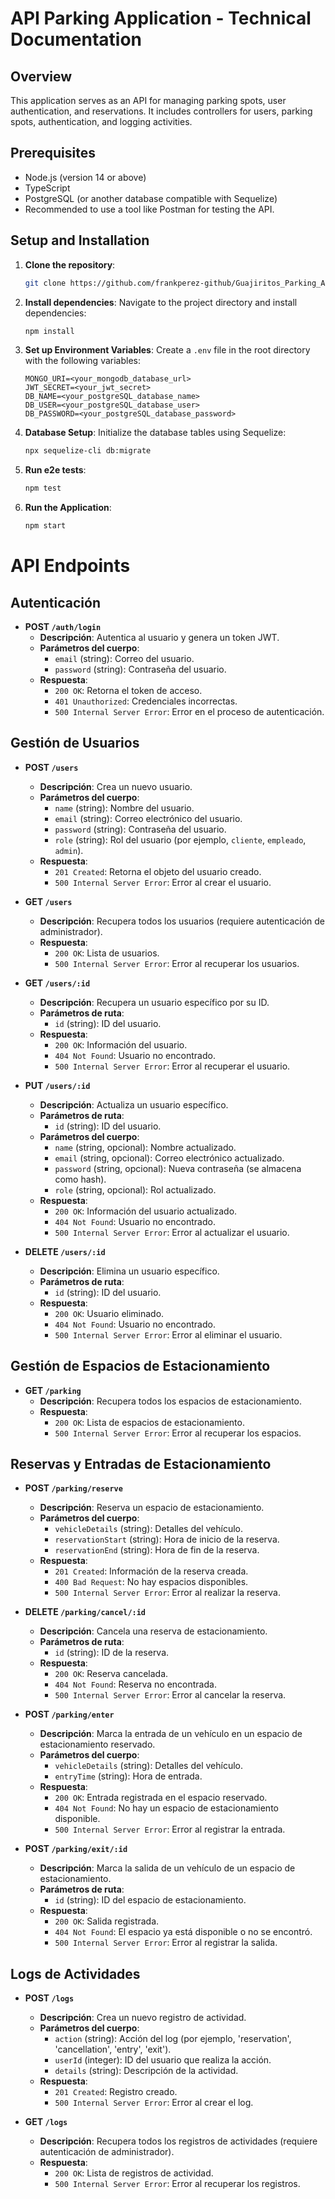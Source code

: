 
# API Parking Application - Technical Documentation

## Overview

This application serves as an API for managing parking spots, user authentication, and reservations. It includes controllers for users, parking spots, authentication, and logging activities.

## Prerequisites

- Node.js (version 14 or above)
- TypeScript
- PostgreSQL (or another database compatible with Sequelize)
- Recommended to use a tool like Postman for testing the API.

## Setup and Installation

1. **Clone the repository**:

   ```bash
   git clone https://github.com/frankperez-github/Guajiritos_Parking_API
   ```
2. **Install dependencies**:
   Navigate to the project directory and install dependencies:

   ```bash
   npm install
   ```
3. **Set up Environment Variables**:
   Create a `.env` file in the root directory with the following variables:

   ```env
   MONGO_URI=<your_mongodb_database_url>
   JWT_SECRET=<your_jwt_secret>
   DB_NAME=<your_postgreSQL_database_name>
   DB_USER=<your_postgreSQL_database_user>
   DB_PASSWORD=<your_postgreSQL_database_password>
   ```
4. **Database Setup**:
   Initialize the database tables using Sequelize:

   ```bash
   npx sequelize-cli db:migrate
   ```
5. **Run e2e tests**:

   ```bash
   npm test
   ```
   
6. **Run the Application**:

   ```bash
   npm start
   ```

# API Endpoints

## Autenticación

- **POST `/auth/login`**
  - **Descripción**: Autentica al usuario y genera un token JWT.
  - **Parámetros del cuerpo**:
    - `email` (string): Correo del usuario.
    - `password` (string): Contraseña del usuario.
  - **Respuesta**:
    - `200 OK`: Retorna el token de acceso.
    - `401 Unauthorized`: Credenciales incorrectas.
    - `500 Internal Server Error`: Error en el proceso de autenticación.

## Gestión de Usuarios

- **POST `/users`**
  - **Descripción**: Crea un nuevo usuario.
  - **Parámetros del cuerpo**:
    - `name` (string): Nombre del usuario.
    - `email` (string): Correo electrónico del usuario.
    - `password` (string): Contraseña del usuario.
    - `role` (string): Rol del usuario (por ejemplo, `cliente`, `empleado`, `admin`).
  - **Respuesta**:
    - `201 Created`: Retorna el objeto del usuario creado.
    - `500 Internal Server Error`: Error al crear el usuario.

- **GET `/users`**
  - **Descripción**: Recupera todos los usuarios (requiere autenticación de administrador).
  - **Respuesta**:
    - `200 OK`: Lista de usuarios.
    - `500 Internal Server Error`: Error al recuperar los usuarios.

- **GET `/users/:id`**
  - **Descripción**: Recupera un usuario específico por su ID.
  - **Parámetros de ruta**:
    - `id` (string): ID del usuario.
  - **Respuesta**:
    - `200 OK`: Información del usuario.
    - `404 Not Found`: Usuario no encontrado.
    - `500 Internal Server Error`: Error al recuperar el usuario.

- **PUT `/users/:id`**
  - **Descripción**: Actualiza un usuario específico.
  - **Parámetros de ruta**:
    - `id` (string): ID del usuario.
  - **Parámetros del cuerpo**:
    - `name` (string, opcional): Nombre actualizado.
    - `email` (string, opcional): Correo electrónico actualizado.
    - `password` (string, opcional): Nueva contraseña (se almacena como hash).
    - `role` (string, opcional): Rol actualizado.
  - **Respuesta**:
    - `200 OK`: Información del usuario actualizado.
    - `404 Not Found`: Usuario no encontrado.
    - `500 Internal Server Error`: Error al actualizar el usuario.

- **DELETE `/users/:id`**
  - **Descripción**: Elimina un usuario específico.
  - **Parámetros de ruta**:
    - `id` (string): ID del usuario.
  - **Respuesta**:
    - `200 OK`: Usuario eliminado.
    - `404 Not Found`: Usuario no encontrado.
    - `500 Internal Server Error`: Error al eliminar el usuario.

## Gestión de Espacios de Estacionamiento

- **GET `/parking`**
  - **Descripción**: Recupera todos los espacios de estacionamiento.
  - **Respuesta**:
    - `200 OK`: Lista de espacios de estacionamiento.
    - `500 Internal Server Error`: Error al recuperar los espacios.

## Reservas y Entradas de Estacionamiento

- **POST `/parking/reserve`**
  - **Descripción**: Reserva un espacio de estacionamiento.
  - **Parámetros del cuerpo**:
    - `vehicleDetails` (string): Detalles del vehículo.
    - `reservationStart` (string): Hora de inicio de la reserva.
    - `reservationEnd` (string): Hora de fin de la reserva.
  - **Respuesta**:
    - `201 Created`: Información de la reserva creada.
    - `400 Bad Request`: No hay espacios disponibles.
    - `500 Internal Server Error`: Error al realizar la reserva.

- **DELETE `/parking/cancel/:id`**
  - **Descripción**: Cancela una reserva de estacionamiento.
  - **Parámetros de ruta**:
    - `id` (string): ID de la reserva.
  - **Respuesta**:
    - `200 OK`: Reserva cancelada.
    - `404 Not Found`: Reserva no encontrada.
    - `500 Internal Server Error`: Error al cancelar la reserva.

- **POST `/parking/enter`**
  - **Descripción**: Marca la entrada de un vehículo en un espacio de estacionamiento reservado.
  - **Parámetros del cuerpo**:
    - `vehicleDetails` (string): Detalles del vehículo.
    - `entryTime` (string): Hora de entrada.
  - **Respuesta**:
    - `200 OK`: Entrada registrada en el espacio reservado.
    - `404 Not Found`: No hay un espacio de estacionamiento disponible.
    - `500 Internal Server Error`: Error al registrar la entrada.

- **POST `/parking/exit/:id`**
  - **Descripción**: Marca la salida de un vehículo de un espacio de estacionamiento.
  - **Parámetros de ruta**:
    - `id` (string): ID del espacio de estacionamiento.
  - **Respuesta**:
    - `200 OK`: Salida registrada.
    - `404 Not Found`: El espacio ya está disponible o no se encontró.
    - `500 Internal Server Error`: Error al registrar la salida.

## Logs de Actividades

- **POST `/logs`**
  - **Descripción**: Crea un nuevo registro de actividad.
  - **Parámetros del cuerpo**:
    - `action` (string): Acción del log (por ejemplo, 'reservation', 'cancellation', 'entry', 'exit').
    - `userId` (integer): ID del usuario que realiza la acción.
    - `details` (string): Descripción de la actividad.
  - **Respuesta**:
    - `201 Created`: Registro creado.
    - `500 Internal Server Error`: Error al crear el log.

- **GET `/logs`**
  - **Descripción**: Recupera todos los registros de actividades (requiere autenticación de administrador).
  - **Respuesta**:
    - `200 OK`: Lista de registros de actividad.
    - `500 Internal Server Error`: Error al recuperar los registros.
